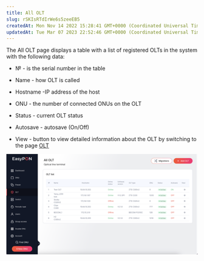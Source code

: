 ```yaml
---
title: All OLT
slug: rSKIsRTdIrWe6s5zeeEB5
createdAt: Mon Nov 14 2022 15:28:41 GMT+0000 (Coordinated Universal Time)
updatedAt: Tue Mar 07 2023 22:52:46 GMT+0000 (Coordinated Universal Time)
---
```


The All OLT page displays a table with a list of registered OLTs in the system with the following data:

*   № - is the serial number in the table

*   Name - how OLT is called

*   Hostname -IP address of the host

*   ONU - the number of connected ONUs on the OLT

*   Status - current OLT status

*   Autosave - autosave (On/Off)

*   View -  button to view detailed information about the OLT by switching to the page [OLT](https://app.archbee.com/docs/TzlFsLikA7TqxqriFHwd8/kPwRlOlzYiioLTyFeHgLz)

![All OLT page](.gitbook/assets/f-JGpkb18pZOm6d2Y9WPt_image.png)





